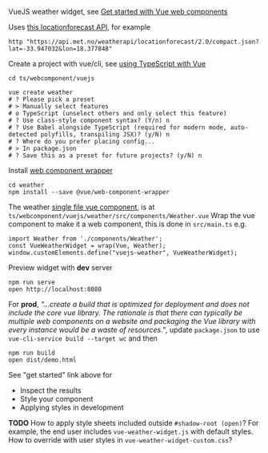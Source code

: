 VueJS weather widget,
see [Get started with Vue web components](https://archive.is/OKA7l)

Uses [this locationforecast API](https://api.met.no/weatherapi/locationforecast/2.0), for example
```
http "https://api.met.no/weatherapi/locationforecast/2.0/compact.json?lat=-33.947032&lon=18.377848"
```

Create a project with vue/cli,
see [using TypeScript with Vue](https://archive.is/nwkWV)
```
cd ts/webcomponent/vuejs

vue create weather
# ? Please pick a preset
# > Manually select features
# o TypeScript (unselect others and only select this feature)
# ? Use class-style component syntax? (Y/n) n
# ? Use Babel alongside TypeScript (required for modern mode, auto-detected polyfills, transpiling JSX)? (y/N) n
# ? Where do you prefer placing config...
# > In package.json
# ? Save this as a preset for future projects? (y/N) n 
```

Install [web component wrapper](https://github.com/vuejs/vue-web-component-wrapper)
```
cd weather
npm install --save @vue/web-component-wrapper
```

The weather
[single file vue component](https://vuejs.org/v2/guide/single-file-components.html), 
is at `ts/webcomponent/vuejs/weather/src/components/Weather.vue`
Wrap the vue component to make it a web component, 
this is done in `src/main.ts` e.g. 
```
import Weather from './components/Weather';
const VueWeatherWidget = wrap(Vue, Weather);
window.customElements.define("vuejs-weather", VueWeatherWidget);
```

Preview widget with **dev** server
```
npm run serve
open http://localhost:8080
```

For **prod**,
*"...create a build that is optimized for deployment and does not include 
the core vue library. The rationale is that there can typically be multiple 
web components on a website and packaging the Vue library with every instance 
would be a waste of resources."*,
update `package.json` to use `vue-cli-service build --target wc` and then
```
npm run build
open dist/demo.html
```

See "get started" link above for
- Inspect the results
- Style your component
- Applying styles in development

**TODO** How to apply style sheets included outside `#shadow-root (open)`?
For example, the end user includes `vue-weather-widget.js` with default styles.
How to override with user styles in `vue-weather-widget-custom.css`?




